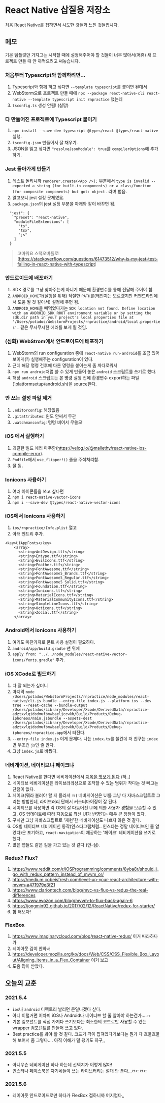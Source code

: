 # React Native 삽질용 저장소

처음 React Native를 접하면서 시도한 것들과 느낀 것들입니다.

## 메모

기본 템플릿만 가지고는 시작할 때에 설정해주어야 할 것들이 너무 많아서(어휴) 새 프로젝트 만들 때 안 까먹으려고 써놓습니다.

### 처음부터 Typescript와 함께하려면...

1. Typescript와 함께 하고 싶다면 `--template typescript`를 붙이면 된대서
2. WebStorm으로 프로젝트 만들 때에 `npx --package react-native-cli react-native --template typescript init rnpractice` 했는데
3. `tsconfig.ts` 생성 안됨! (실망)

### 다 만들어진 프로젝트에 Typescript 붙이기

1. `npm install --save-dev typescript @types/react @types/react-native` 실행.
2. `tsconfig.json` 만들어서 잘 채우기.
3. JSON을 읽고 싶다면 `"resolveJsonModule": true`를 `compilerOptions`에 추가하기.

### Jest 돌아가게 만들기

1. 테스트 돌리니까 `renderer.create(<App />);`
   부분에서 `type is invalid -- expected a string (for built-in components) or a class/function (for composite components) but got: object.`
   라며 뻗음.
2. 알고보니 jest 설정 문제였음.
3. `package.json`의 jest 설정 부분을 아래와 같이 바꾸면 됨.

```
  "jest": {
    "preset": "react-native",
    "moduleFileExtensions": [
      "ts",
      "tsx",
      "js"
    ]
  }
```

> 고마워요 스택오버플로! (https://stackoverflow.com/questions/61473512/why-is-my-jest-test-failing-in-react-native-with-typescript)

### 안드로이드에 배포하기

1. SDK 경로를 그냥 찾아주는게 아니기 때문에 환경변수를 통해 전달해 주어야 함.
2. `ANDROID_HOME`과(실행을 위해) 적절한 `PATH`를(왜인지는 모르겠지만 커맨드라인에서 도움 될 것 같아서) 설정해 주면 됨.
3. `ANDROID_HOME`을
   빼먹었다가는 `SDK location not found. Define location with an ANDROID_SDK_ROOT environment variable or by setting the sdk.dir path in your project's local properties file at '/Users/potados/WebstormProjects/rnpractice/android/local.properties'.`
   같은 무시무시한 에러를 보게 될 것임.

### (심화) WebStrom에서 안드로이드에 배포하기

1. WebStorm의 run configuration 중에 `react-native run-android`를 조금 있어보이게(?) 실행해주는 configuration이 있다.
2. 근데 해당 명령 전후에 다른 명령을 붙이는게 좀 까다로워서
3. `npm run android`처럼 쓸 수 있게 만들어 놓은 `android` 스크립트를 쓰기로 했다.
4. 해당 `android` 스크립트는 본 명령 실행 전에 환경변수 export하는 파일(`platformsetup/android.sh)을 source한다.

### 안 쓰는 설정 파일 제거

1. `.editorconfig`: 해당없음
2. `.gitattributes`: 윈도 안써서 무관
3. `.watchmanconfig`: 텅텅 비어서 무쓸모

### iOS 에서 실행하기

1. 괴랄한 빌드 에러 마주함(https://velog.io/@maliethy/react-native-ios-compile-error).
2. `Podfile`에서 `use_flipper!()` 줄을 주석처리함.
3. 잘 됨.

### Ionicons 사용하기

1. 여러 아이콘들을 쓰고 싶다면
2. `npm i react-native-vector-icons`
3. `npm i --save-dev @types/react-native-vector-icons`

### iOS에서 Ionicons 사용하기

1. `ios/rnpractice/Info.plist` 열고
2. 아래 엔트리 추가.

```
<key>UIAppFonts</key>
    <array>
      <string>AntDesign.ttf</string>
      <string>Entypo.ttf</string>
      <string>EvilIcons.ttf</string>
      <string>Feather.ttf</string>
      <string>FontAwesome.ttf</string>
      <string>FontAwesome5_Brands.ttf</string>
      <string>FontAwesome5_Regular.ttf</string>
      <string>FontAwesome5_Solid.ttf</string>
      <string>Foundation.ttf</string>
      <string>Ionicons.ttf</string>
      <string>MaterialIcons.ttf</string>
      <string>MaterialCommunityIcons.ttf</string>
      <string>SimpleLineIcons.ttf</string>
      <string>Octicons.ttf</string>
      <string>Zocial.ttf</string>
    </array>
```

### Android에서 Ionicons 사용하기

1. 여기도 마찬가지로 폰트 사용 설정이 필요하다.
2. `android/app/build.gradle` 맨 위에
3. `apply from: "../../node_modules/react-native-vector-icons/fonts.gradle"` 추가.

### iOS XCode로 빌드하기

1. 다 잘 되는가 싶더니
2. 마지막 `node /Users/potados/WebstormProjects/rnpractice/node_modules/react-native/cli.js bundle --entry-file index.js --platform ios --dev true --reset-cache --bundle-output /Users/potados/Library/Developer/Xcode/DerivedData/rnpractice-adztxvlqidodmufbmwbaeljccwkb/Build/Products/Debug-iphoneos/main.jsbundle --assets-dest /Users/potados/Library/Developer/Xcode/DerivedData/rnpractice-adztxvlqidodmufbmwbaeljccwkb/Build/Products/Debug-iphoneos/rnpractice.app`에서 터진다.
3. `--entry-file index.js` 이게 문제다. 나는 `index.ts`를 쓸건데 저 친구는 `index`면 무조건 `js`인 줄 안다.
4. 그냥 `index.js`로 바꿨다.

### 네비게이션, 네이티브냐 페이크냐

1. React Native를 한다면 네비게이션에서 [지옥을 맛보게 된다](https://jsdev.kr/t/react-native-1-navigation/2617) (하..)
2. 네이티브 네비게이션은 라이브러리상으로 조작할 수 있는 범위가 작다는 것 빼고는 단점이 없다.
3. 페이크(뭐라 불러야 할 지 몰라서 ㅠ) 네비게이션은 UI를 그냥 다 자바스크립트로 그리는 방법인데, 라이브러리 단에서 커스터마이징이 잘 된다.
4. 네이티브를 사용하면 각 OS의 잘 다듬어진 UI에 의한 사용자 경험을 보존할 수 있고, OS 업데이트에 따라 자동으로 최신 UI가 반영되는 매우 큰 장점이 있다.
5. 구치만 그냥 자바스크립트로 '재현'한 네비게이션도 나쁘지 않은 것 같다. 
6. OS별 네이티브 네비게이션 동작(인스타그램처럼.. 인스타는 정말 네이티브인 줄 알았다)은 포기하고, `react-navigation`이 제공하는 '페이크' 네비게이션을 쓰기로 했다.
7. 많은 앱들도 같은 길을 가고 있는 것 같다 (안-심).

### Redux? Flux?

1. https://www.reddit.com/r/iOSProgramming/comments/8yba8r/should_i_go_with_redux_pattern_instead_of_mvvm_or/
2. https://medium.cobeisfresh.com/level-up-your-react-architecture-with-mvvm-a471979e3f21
3. https://www.clariontech.com/blog/mvc-vs-flux-vs-redux-the-real-differences
4. https://www.evozon.com/blog/mvvm-to-flux-back-again-6
5. https://jongmin92.github.io/2017/02/12/ReactNative/redux-for-starter/
6. 함 해보자!

### FlexBox

1. https://www.imaginarycloud.com/blog/react-native-redux/ 이거 따라하다가
2. 레이아웃 감이 안와서
3. https://developer.mozilla.org/ko/docs/Web/CSS/CSS_Flexible_Box_Layout/Aligning_Items_in_a_Flex_Container 이거 보고
4. 도움 많이 받았다.

## 오늘의 교훈

### 2021.5.4

- `ios`나 `android` 디렉토리 날리면 큰일나겠다 싶다.
- 아니 이럴거면 어차피 iOS나 Android나 네이티브 할 줄 알아야 하는건가....ㅠ
- 기본 컴포넌트를 직접 가져다 쓰기보다는 최소한의 코드로만 사용할 수 있는 wrapper 컴포넌트를 만들어 쓰고 있다.
- Best practice를 봐야 할 것 같다. 코드가 각이 잡혀있다기보다는 뭔가 다 흐물흐물해 보여서 좀 그렇다.... 아직 이해가 덜 됐기도 하구,,

### 2021.5.5

- 아니무슨 네비게이션 하나 하는데 선택지가 이렇게 많아!
- 인스타나 페이스북은 자기네들이 쓰는 라이브러리는 절대 안 푼다...ㅂㄷㅂㄷ

### 2021.5.6

- 레이아웃 안드로이드로만 하다가 FlexBox 접하니까 어지럽다,,
